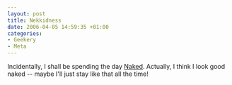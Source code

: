 ```yaml
---
layout: post
title: Nekkidness
date: 2006-04-05 14:59:35 +01:00
categories:
- Geekery
- Meta
---
```

Incidentally, I shall be spending the day [Naked](http://naked.dustindiaz.com/).  Actually, I think I look good naked -- maybe I'll just stay like that all the time!

